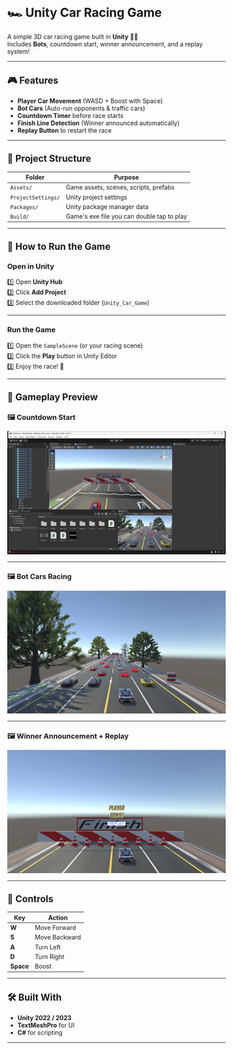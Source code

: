 # 🏎️ Unity Car Racing Game

A simple 3D car racing game built in **Unity** 🚗💨  
Includes **Bots**, countdown start, winner announcement, and a replay system!

---

## 🎮 **Features**

- **Player Car Movement** (WASD + Boost with Space)
- **Bot Cars** (Auto-run opponents & traffic cars)
- **Countdown Timer** before race starts
- **Finish Line Detection** (Winner announced automatically)
- **Replay Button** to restart the race

---

## 📂 **Project Structure**

| Folder | Purpose |
|---------|---------|
| `Assets/` | Game assets, scenes, scripts, prefabs |
| `ProjectSettings/` | Unity project settings |
| `Packages/` | Unity package manager data |
| `Build/` | Game's exe file you can double tap to play |

---

## 🚀 **How to Run the Game**

### **Open in Unity**

1️⃣ Open **Unity Hub**  
2️⃣ Click **Add Project**  
3️⃣ Select the downloaded folder (`Unity_Car_Game`)  

---

### **Run the Game**

1️⃣ Open the `SampleScene` (or your racing scene)  
2️⃣ Click the **Play** button in Unity Editor  
3️⃣ Enjoy the race! 🏁

---

## 🎥 **Gameplay Preview**

### 🖼️ **Countdown Start**

![Countdown](Assets/ReadmeImages/unity_interface.png)

---

### 🖼️ **Bot Cars Racing**

![Bots Racing](Assets/ReadmeImages/bot_race.png)

---

### 🖼️ **Winner Announcement + Replay**

![Winner Screen](Assets/ReadmeImages/winner_replay.png)

---

## 🔧 **Controls**

| Key | Action |
|-----|--------|
| **W** | Move Forward |
| **S** | Move Backward |
| **A** | Turn Left |
| **D** | Turn Right |
| **Space** | Boost |

---

## 🛠️ **Built With**

- **Unity 2022 / 2023**  
- **TextMeshPro** for UI  
- **C#** for scripting

---
